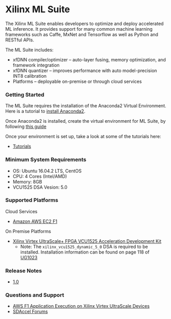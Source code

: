 # Xilinx ML Suite

The Xilinx ML Suite enables developers to optimize and deploy accelerated ML inference.  It provides support for many common machine learning frameworks such as Caffe, MxNet and Tensorflow as well as Python and RESTful APIs.

The ML Suite includes:

- xfDNN compiler/optimizer – auto-layer fusing, memory optimization, and framework integration
- xfDNN quantizer – improves performance with auto model-precision INT8 calibration
- Platforms – deployable on-premise or through cloud services

### Getting Started
The ML Suite requires the installation of the Anaconda2 Virtual Environment. Here is a tutorial to [install Anaconda2][].

Once Anaconda2 is installed, create the virtual environment for ML Suite, by following [this guide][]

Once your environment is set up, take a look at some of the tutorials here:
- [Tutorials][]

### Minimum System Requirements
- OS: Ubuntu 16.04.2 LTS, CentOS
- CPU: 4 Cores (Intel/AMD)
- Memory: 8GB
- VCU1525 DSA Vesion: 5.0


### Supported Platforms
Cloud Services
 - [Amazon AWS EC2 F1][]

 On Premise Platforms
 - [Xilinx Virtex UltraScale+ FPGA VCU1525 Acceleration Development Kit][]
    - Note: The `xilinx_vcu1525_dynamic_5_0` DSA is required to be installed. Installation information can be found on page 118 of [UG1023][]


### Release Notes
 - [1.0][]

### Questions and Support

- [AWS F1 Application Execution on Xilinx Virtex UltraScale Devices][]
- [SDAccel Forums][]


[install Anaconda2]: docs/tutorials/anaconda.md
[this guide]: docs/tutorials/start-anaconda.md
[Amazon AWS EC2 F1]: https://aws.amazon.com/marketplace/pp/B077FM2JNS
[Xilinx Virtex UltraScale+ FPGA VCU1525 Acceleration Development Kit]: https://www.xilinx.com/products/boards-and-kits/vcu1525-a.html
[AWS F1 Application Execution on Xilinx Virtex UltraScale Devices]: https://github.com/aws/aws-fpga/blob/master/SDAccel/README.md
[SDAccel Forums]: https://forums.xilinx.com/t5/SDAccel/bd-p/SDx
[Tutorials]: docs/tutorials/README.md
[1.0]: docs/release-notes/1.0.md
[UG1023]: https://www.xilinx.com/support/documentation/sw_manuals/xilinx2017_4/ug1023-sdaccel-user-guide.pdf

